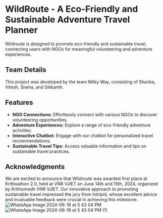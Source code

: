 # WildRoute - A Eco-Friendly and Sustainable Adventure Travel Planner

Wildroute is designed to promote eco-friendly and sustainable travel, connecting users with NGOs for meaningful volunteering and adventure experiences.

## Team Details
This project was developed by the team Milky Way, consisting of Sharika, Vitesh, Sneha, and Sitikanth.
## Features
- **NGO Connections:** Effortlessly connect with various NGOs to discover volunteering opportunities.
- **Adventure Experiences:** Explore a range of eco-friendly adventure activities.
- **Interactive Chatbot:** Engage with our chatbot for personalized travel recommendations.
- **Sustainable Travel Tips:** Access valuable information and tips on sustainable travel practices.
## Acknowledgments
We are excited to announce that Wildroute was awarded first place at Krithoathon 2.0, held at VNR VJIET on June 14th and 15th, 2024, organized by Krithomedh VNR VJIET. Our innovative approach to promoting sustainable travel impressed the jury from Intripid, whose excellent advice and invaluable feedback were crucial in achieving this milestone.
![WhatsApp Image 2024-06-16 at 5 43 04 PM](https://github.com/Sharika999/WildRoute/assets/153902791/56157fb0-a43d-4d9f-8748-731ebbff2a47)
![WhatsApp Image 2024-06-16 at 5 43 04 PM (1)](https://github.com/Sharika999/WildRoute/assets/153902791/b133f489-a177-43db-9926-72073fb7a674)

